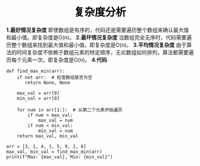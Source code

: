 # <center><font face="仿宋" font color = black>复杂度分析</font>
**1.最好情况复杂度**
即使数组是有序的，代码还是需要遍历整个数组来确认最大值和最小值。即复杂度是O(n)。
**2.最坏情况复杂度**
当数组完全无序时，代码需要遍历整个数组来找到最大值和最小值。即复杂度是O(n)。
**3.平均情况复杂度**
由于算法的时间复杂度不依赖于数组元素的特定顺序，无论数组如何排列，算法都需要遍历每个元素一次。即复杂度是O(n)。
**4.代码**
```
def find_max_min(arr):
    if not arr:  # 检查数组是否为空
       return None, None
    
    max_val = arr[0]
    min_val = arr[0]
    
    for num in arr[1:]:  # 从第二个元素开始遍历
        if num > max_val:
            max_val = num
        if num < min_val:
            min_val = num
    return max_val, min_val

arr = [3, 1, 4, 1, 5, 9, 2, 6]
max_val, min_val = find_max_min(arr)
print(f"Max: {max_val}, Min: {min_val}")
```